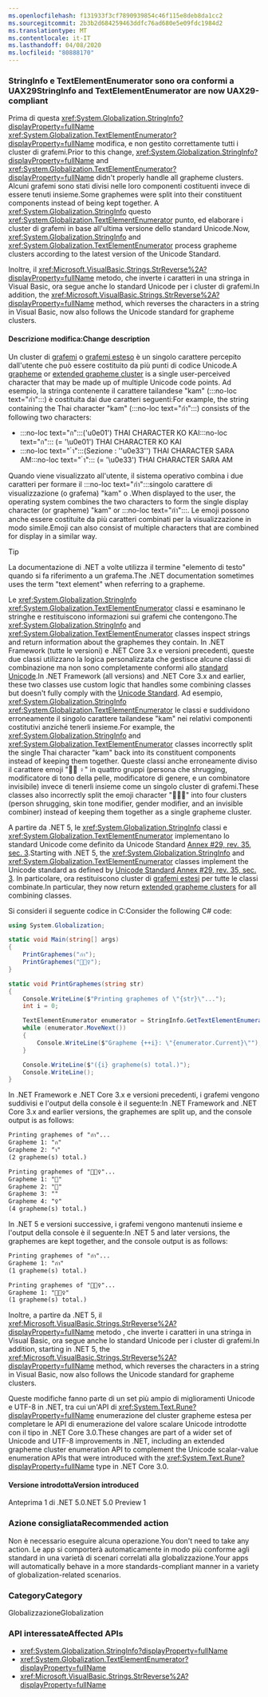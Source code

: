 ```yaml
---
ms.openlocfilehash: f131933f3cf7890939854c46f115e8deb8da1cc2
ms.sourcegitcommit: 2b3b2d684259463ddfc76ad680e5e09fdc1984d2
ms.translationtype: MT
ms.contentlocale: it-IT
ms.lasthandoff: 04/08/2020
ms.locfileid: "80888170"
---
```

### <a name="stringinfo-and-textelementenumerator-are-now-uax29-compliant"></a><span data-ttu-id="46c88-101">StringInfo e TextElementEnumerator sono ora conformi a UAX29</span><span class="sxs-lookup"><span data-stu-id="46c88-101">StringInfo and TextElementEnumerator are now UAX29-compliant</span></span>

<span data-ttu-id="46c88-102">Prima di questa <xref:System.Globalization.StringInfo?displayProperty=fullName> <xref:System.Globalization.TextElementEnumerator?displayProperty=fullName> modifica, e non gestito correttamente tutti i cluster di grafemi.</span><span class="sxs-lookup"><span data-stu-id="46c88-102">Prior to this change, <xref:System.Globalization.StringInfo?displayProperty=fullName> and <xref:System.Globalization.TextElementEnumerator?displayProperty=fullName> didn't properly handle all grapheme clusters.</span></span> <span data-ttu-id="46c88-103">Alcuni grafemi sono stati divisi nelle loro componenti costituenti invece di essere tenuti insieme.</span><span class="sxs-lookup"><span data-stu-id="46c88-103">Some graphemes were split into their constituent components instead of being kept together.</span></span> <span data-ttu-id="46c88-104">A <xref:System.Globalization.StringInfo> questo <xref:System.Globalization.TextElementEnumerator> punto, ed elaborare i cluster di grafemi in base all'ultima versione dello standard Unicode.</span><span class="sxs-lookup"><span data-stu-id="46c88-104">Now, <xref:System.Globalization.StringInfo> and <xref:System.Globalization.TextElementEnumerator> process grapheme clusters according to the latest version of the Unicode Standard.</span></span>

<span data-ttu-id="46c88-105">Inoltre, il <xref:Microsoft.VisualBasic.Strings.StrReverse%2A?displayProperty=fullName> metodo, che inverte i caratteri in una stringa in Visual Basic, ora segue anche lo standard Unicode per i cluster di grafemi.</span><span class="sxs-lookup"><span data-stu-id="46c88-105">In addition, the <xref:Microsoft.VisualBasic.Strings.StrReverse%2A?displayProperty=fullName> method, which reverses the characters in a string in Visual Basic, now also follows the Unicode standard for grapheme clusters.</span></span>

#### <a name="change-description"></a><span data-ttu-id="46c88-106">Descrizione modifica:</span><span class="sxs-lookup"><span data-stu-id="46c88-106">Change description</span></span>

<span data-ttu-id="46c88-107">Un cluster di [grafemi](https://www.unicode.org/glossary/#grapheme) o [grafemi esteso](https://www.unicode.org/glossary/#extended_grapheme_cluster) è un singolo carattere percepito dall'utente che può essere costituito da più punti di codice Unicode.</span><span class="sxs-lookup"><span data-stu-id="46c88-107">A [grapheme](https://www.unicode.org/glossary/#grapheme) or [extended grapheme cluster](https://www.unicode.org/glossary/#extended_grapheme_cluster) is a single user-perceived character that may be made up of multiple Unicode code points.</span></span> <span data-ttu-id="46c88-108">Ad esempio, la stringa contenente il carattere tailandese "kam" (:::no-loc text="กำ":::) è costituita dai due caratteri seguenti:</span><span class="sxs-lookup"><span data-stu-id="46c88-108">For example, the string containing the Thai character "kam" (:::no-loc text="กำ":::) consists of the following two characters:</span></span>

- <span data-ttu-id="46c88-109">:::no-loc text="ก":::('u0e01') THAI CHARACTER KO KAI</span><span class="sxs-lookup"><span data-stu-id="46c88-109">:::no-loc text="ก"::: (= '\u0e01') THAI CHARACTER KO KAI</span></span>
- <span data-ttu-id="46c88-110">:::no-loc text=" ำ":::(Sezione : ''u0e33'') THAI CHARACTER SARA AM</span><span class="sxs-lookup"><span data-stu-id="46c88-110">:::no-loc text=" ำ"::: (= '\u0e33') THAI CHARACTER SARA AM</span></span>

<span data-ttu-id="46c88-111">Quando viene visualizzato all'utente, il sistema operativo combina i due caratteri per formare il :::no-loc text="กำ":::singolo carattere di visualizzazione (o grafema) "kam" o .</span><span class="sxs-lookup"><span data-stu-id="46c88-111">When displayed to the user, the operating system combines the two characters to form the single display character (or grapheme) "kam" or :::no-loc text="กำ":::.</span></span> <span data-ttu-id="46c88-112">Le emoji possono anche essere costituite da più caratteri combinati per la visualizzazione in modo simile.</span><span class="sxs-lookup"><span data-stu-id="46c88-112">Emoji can also consist of multiple characters that are combined for display in a similar way.</span></span>

> [!TIP]
> <span data-ttu-id="46c88-113">La documentazione di .NET a volte utilizza il termine "elemento di testo" quando si fa riferimento a un grafema.</span><span class="sxs-lookup"><span data-stu-id="46c88-113">The .NET documentation sometimes uses the term "text element" when referring to a grapheme.</span></span>

<span data-ttu-id="46c88-114">Le <xref:System.Globalization.StringInfo> <xref:System.Globalization.TextElementEnumerator> classi e esaminano le stringhe e restituiscono informazioni sui grafemi che contengono.</span><span class="sxs-lookup"><span data-stu-id="46c88-114">The <xref:System.Globalization.StringInfo> and <xref:System.Globalization.TextElementEnumerator> classes inspect strings and return information about the graphemes they contain.</span></span> <span data-ttu-id="46c88-115">In .NET Framework (tutte le versioni) e .NET Core 3.x e versioni precedenti, queste due classi utilizzano la logica personalizzata che gestisce alcune classi di combinazione ma non sono completamente conformi allo [standard Unicode](https://www.unicode.org/reports/tr29/tr29-35.html#Grapheme_Cluster_Boundaries).</span><span class="sxs-lookup"><span data-stu-id="46c88-115">In .NET Framework (all versions) and .NET Core 3.x and earlier, these two classes use custom logic that handles some combining classes but doesn't fully comply with the [Unicode Standard](https://www.unicode.org/reports/tr29/tr29-35.html#Grapheme_Cluster_Boundaries).</span></span> <span data-ttu-id="46c88-116">Ad esempio, <xref:System.Globalization.StringInfo> <xref:System.Globalization.TextElementEnumerator> le classi e suddividono erroneamente il singolo carattere tailandese "kam" nei relativi componenti costitutivi anziché tenerli insieme.</span><span class="sxs-lookup"><span data-stu-id="46c88-116">For example, the <xref:System.Globalization.StringInfo> and <xref:System.Globalization.TextElementEnumerator> classes incorrectly split the single Thai character "kam" back into its constituent components instead of keeping them together.</span></span> <span data-ttu-id="46c88-117">Queste classi anche erroneamente diviso il carattere emoji "🤷🏽 ♀️" in quattro gruppi (persona che shrugging, modificatore di tono della pelle, modificatore di genere, e un combinatore invisibile) invece di tenerli insieme come un singolo cluster di grafemi.</span><span class="sxs-lookup"><span data-stu-id="46c88-117">These classes also incorrectly split the emoji character "🤷🏽‍♀️" into four clusters (person shrugging, skin tone modifier, gender modifier, and an invisible combiner) instead of keeping them together as a single grapheme cluster.</span></span>

<span data-ttu-id="46c88-118">A partire da .NET 5, le <xref:System.Globalization.StringInfo> classi e <xref:System.Globalization.TextElementEnumerator> implementano lo standard Unicode come definito da Unicode Standard [Annex \#29, rev. 35, sec. 3](https://www.unicode.org/reports/tr29/tr29-35.html).</span><span class="sxs-lookup"><span data-stu-id="46c88-118">Starting with .NET 5, the <xref:System.Globalization.StringInfo> and <xref:System.Globalization.TextElementEnumerator> classes implement the Unicode standard as defined by [Unicode Standard Annex \#29, rev. 35, sec. 3](https://www.unicode.org/reports/tr29/tr29-35.html).</span></span> <span data-ttu-id="46c88-119">In particolare, ora restituiscono cluster di [grafemi estesi](https://www.unicode.org/glossary/#extended_grapheme_cluster) per tutte le classi combinate.</span><span class="sxs-lookup"><span data-stu-id="46c88-119">In particular, they now return [extended grapheme clusters](https://www.unicode.org/glossary/#extended_grapheme_cluster) for all combining classes.</span></span>

<span data-ttu-id="46c88-120">Si consideri il seguente codice in C:</span><span class="sxs-lookup"><span data-stu-id="46c88-120">Consider the following C# code:</span></span>

```cs
using System.Globalization;

static void Main(string[] args)
{
    PrintGraphemes("กำ");
    PrintGraphemes("🤷🏽‍♀️");
}

static void PrintGraphemes(string str)
{
    Console.WriteLine($"Printing graphemes of \"{str}\"...");
    int i = 0;

    TextElementEnumerator enumerator = StringInfo.GetTextElementEnumerator(str);
    while (enumerator.MoveNext())
    {
        Console.WriteLine($"Grapheme {++i}: \"{enumerator.Current}\"");
    }

    Console.WriteLine($"({i} grapheme(s) total.)");
    Console.WriteLine();
}
```

<span data-ttu-id="46c88-121">In .NET Framework e .NET Core 3.x e versioni precedenti, i grafemi vengono suddivisi e l'output della console è il seguente:</span><span class="sxs-lookup"><span data-stu-id="46c88-121">In .NET Framework and .NET Core 3.x and earlier versions, the graphemes are split up, and the console output is as follows:</span></span>

```txt
Printing graphemes of "กำ"...
Grapheme 1: "ก"
Grapheme 2: "ำ"
(2 grapheme(s) total.)

Printing graphemes of "🤷🏽‍♀️"...
Grapheme 1: "🤷"
Grapheme 2: "🏽"
Grapheme 3: "‍"
Grapheme 4: "♀️"
(4 grapheme(s) total.)
```

<span data-ttu-id="46c88-122">In .NET 5 e versioni successive, i grafemi vengono mantenuti insieme e l'output della console è il seguente:</span><span class="sxs-lookup"><span data-stu-id="46c88-122">In .NET 5 and later versions, the graphemes are kept together, and the console output is as follows:</span></span>

```txt
Printing graphemes of "กำ"...
Grapheme 1: "กำ"
(1 grapheme(s) total.)

Printing graphemes of "🤷🏽‍♀️"...
Grapheme 1: "🤷🏽‍♀️"
(1 grapheme(s) total.)
```

<span data-ttu-id="46c88-123">Inoltre, a partire da .NET 5, il <xref:Microsoft.VisualBasic.Strings.StrReverse%2A?displayProperty=fullName> metodo , che inverte i caratteri in una stringa in Visual Basic, ora segue anche lo standard Unicode per i cluster di grafemi.</span><span class="sxs-lookup"><span data-stu-id="46c88-123">In addition, starting in .NET 5, the <xref:Microsoft.VisualBasic.Strings.StrReverse%2A?displayProperty=fullName> method, which reverses the characters in a string in Visual Basic, now also follows the Unicode standard for grapheme clusters.</span></span>

<span data-ttu-id="46c88-124">Queste modifiche fanno parte di un set più ampio di miglioramenti Unicode e UTF-8 in .NET, tra cui un'API di <xref:System.Text.Rune?displayProperty=fullName> enumerazione del cluster grapheme estesa per completare le API di enumerazione del valore scalare Unicode introdotte con il tipo in .NET Core 3.0.</span><span class="sxs-lookup"><span data-stu-id="46c88-124">These changes are part of a wider set of Unicode and UTF-8 improvements in .NET, including an extended grapheme cluster enumeration API to complement the Unicode scalar-value enumeration APIs that were introduced with the <xref:System.Text.Rune?displayProperty=fullName> type in .NET Core 3.0.</span></span>

#### <a name="version-introduced"></a><span data-ttu-id="46c88-125">Versione introdotta</span><span class="sxs-lookup"><span data-stu-id="46c88-125">Version introduced</span></span>

<span data-ttu-id="46c88-126">Anteprima 1 di .NET 5.0</span><span class="sxs-lookup"><span data-stu-id="46c88-126">.NET 5.0 Preview 1</span></span>

### <a name="recommended-action"></a><span data-ttu-id="46c88-127">Azione consigliata</span><span class="sxs-lookup"><span data-stu-id="46c88-127">Recommended action</span></span>

<span data-ttu-id="46c88-128">Non è necessario eseguire alcuna operazione.</span><span class="sxs-lookup"><span data-stu-id="46c88-128">You don't need to take any action.</span></span> <span data-ttu-id="46c88-129">Le app si comporterà automaticamente in modo più conforme agli standard in una varietà di scenari correlati alla globalizzazione.</span><span class="sxs-lookup"><span data-stu-id="46c88-129">Your apps will automatically behave in a more standards-compliant manner in a variety of globalization-related scenarios.</span></span>

### <a name="category"></a><span data-ttu-id="46c88-130">Category</span><span class="sxs-lookup"><span data-stu-id="46c88-130">Category</span></span>

<span data-ttu-id="46c88-131">Globalizzazione</span><span class="sxs-lookup"><span data-stu-id="46c88-131">Globalization</span></span>

### <a name="affected-apis"></a><span data-ttu-id="46c88-132">API interessate</span><span class="sxs-lookup"><span data-stu-id="46c88-132">Affected APIs</span></span>

- <xref:System.Globalization.StringInfo?displayProperty=fullName>
- <xref:System.Globalization.TextElementEnumerator?displayProperty=fullName>
- <xref:Microsoft.VisualBasic.Strings.StrReverse%2A?displayProperty=fullName>

<!--

- `T:System.Globalization.StringInfo`
- `T:System.Globalization.TextElementEnumerator`
- `Overload:Microsoft.VisualBasic.Strings.StrReverse`

-->
